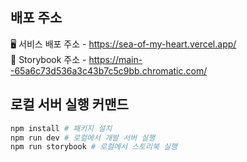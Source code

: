 ## 배포 주소

🖥️ 서비스 배포 주소 - https://sea-of-my-heart.vercel.app/  
🎨 Storybook 주소 - https://main--65a6c73d536a3c43b7c5c9bb.chromatic.com/

## 로컬 서버 실행 커맨드

```sh
npm install # 패키지 설치
npm run dev # 로컬에서 개발 서버 실행
npm run storybook # 로컬에서 스토리북 실행
```

